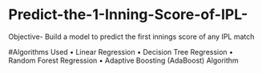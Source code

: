 # Predict-the-1-Inning-Score-of-IPL-
Objective- Build a model to predict the first innings score of any IPL match

#Algorithms Used
• Linear Regression
• Decision Tree Regression
• Random Forest Regression
• Adaptive Boosting (AdaBoost) Algorithm
